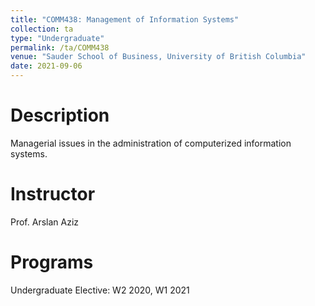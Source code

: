 ```yaml
---
title: "COMM438: Management of Information Systems"
collection: ta
type: "Undergraduate"
permalink: /ta/COMM438
venue: "Sauder School of Business, University of British Columbia"
date: 2021-09-06
---
```


Description
======
Managerial issues in the administration of computerized information systems.

Instructor
======
Prof. Arslan Aziz

Programs
======
Undergraduate Elective: W2 2020, W1 2021

